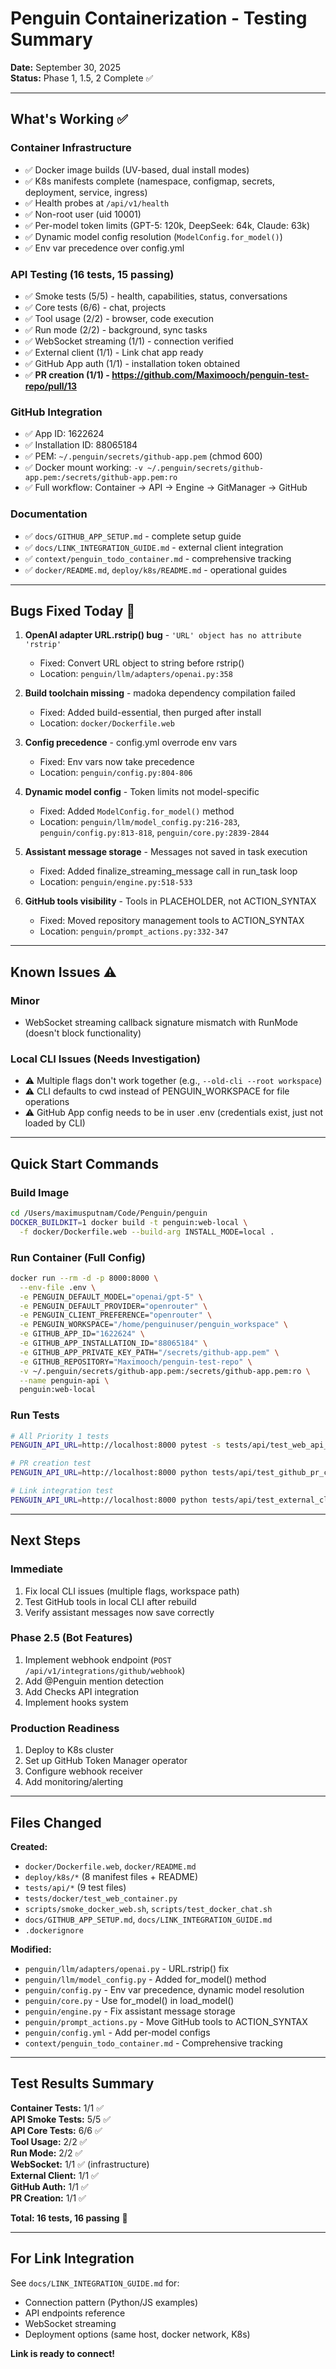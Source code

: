 # Penguin Containerization - Testing Summary

**Date:** September 30, 2025  
**Status:** Phase 1, 1.5, 2 Complete ✅

---

## What's Working ✅

### Container Infrastructure
- ✅ Docker image builds (UV-based, dual install modes)
- ✅ K8s manifests complete (namespace, configmap, secrets, deployment, service, ingress)
- ✅ Health probes at `/api/v1/health`
- ✅ Non-root user (uid 10001)
- ✅ Per-model token limits (GPT-5: 120k, DeepSeek: 64k, Claude: 63k)
- ✅ Dynamic model config resolution (`ModelConfig.for_model()`)
- ✅ Env var precedence over config.yml

### API Testing (16 tests, 15 passing)
- ✅ Smoke tests (5/5) - health, capabilities, status, conversations
- ✅ Core tests (6/6) - chat, projects  
- ✅ Tool usage (2/2) - browser, code execution
- ✅ Run mode (2/2) - background, sync tasks
- ✅ WebSocket streaming (1/1) - connection verified
- ✅ External client (1/1) - Link chat app ready
- ✅ GitHub App auth (1/1) - installation token obtained
- ✅ **PR creation (1/1) - https://github.com/Maximooch/penguin-test-repo/pull/13**

### GitHub Integration
- ✅ App ID: 1622624
- ✅ Installation ID: 88065184
- ✅ PEM: `~/.penguin/secrets/github-app.pem` (chmod 600)
- ✅ Docker mount working: `-v ~/.penguin/secrets/github-app.pem:/secrets/github-app.pem:ro`
- ✅ Full workflow: Container → API → Engine → GitManager → GitHub

### Documentation
- ✅ `docs/GITHUB_APP_SETUP.md` - complete setup guide
- ✅ `docs/LINK_INTEGRATION_GUIDE.md` - external client integration
- ✅ `context/penguin_todo_container.md` - comprehensive tracking
- ✅ `docker/README.md`, `deploy/k8s/README.md` - operational guides

---

## Bugs Fixed Today 🐛

1. **OpenAI adapter URL.rstrip() bug** - `'URL' object has no attribute 'rstrip'`
   - Fixed: Convert URL object to string before rstrip()
   - Location: `penguin/llm/adapters/openai.py:358`

2. **Build toolchain missing** - madoka dependency compilation failed
   - Fixed: Added build-essential, then purged after install
   - Location: `docker/Dockerfile.web`

3. **Config precedence** - config.yml overrode env vars
   - Fixed: Env vars now take precedence
   - Location: `penguin/config.py:804-806`

4. **Dynamic model config** - Token limits not model-specific
   - Fixed: Added `ModelConfig.for_model()` method
   - Location: `penguin/llm/model_config.py:216-283`, `penguin/config.py:813-818`, `penguin/core.py:2839-2844`

5. **Assistant message storage** - Messages not saved in task execution
   - Fixed: Added finalize_streaming_message call in run_task loop
   - Location: `penguin/engine.py:518-533`

6. **GitHub tools visibility** - Tools in PLACEHOLDER, not ACTION_SYNTAX
   - Fixed: Moved repository management tools to ACTION_SYNTAX
   - Location: `penguin/prompt_actions.py:332-347`

---

## Known Issues ⚠️

### Minor
- WebSocket streaming callback signature mismatch with RunMode (doesn't block functionality)

### Local CLI Issues (Needs Investigation)
- ⚠️ Multiple flags don't work together (e.g., `--old-cli --root workspace`)
- ⚠️ CLI defaults to cwd instead of PENGUIN_WORKSPACE for file operations
- ⚠️ GitHub App config needs to be in user .env (credentials exist, just not loaded by CLI)

---

## Quick Start Commands

### Build Image
```bash
cd /Users/maximusputnam/Code/Penguin/penguin
DOCKER_BUILDKIT=1 docker build -t penguin:web-local \
  -f docker/Dockerfile.web --build-arg INSTALL_MODE=local .
```

### Run Container (Full Config)
```bash
docker run --rm -d -p 8000:8000 \
  --env-file .env \
  -e PENGUIN_DEFAULT_MODEL="openai/gpt-5" \
  -e PENGUIN_DEFAULT_PROVIDER="openrouter" \
  -e PENGUIN_CLIENT_PREFERENCE="openrouter" \
  -e PENGUIN_WORKSPACE="/home/penguinuser/penguin_workspace" \
  -e GITHUB_APP_ID="1622624" \
  -e GITHUB_APP_INSTALLATION_ID="88065184" \
  -e GITHUB_APP_PRIVATE_KEY_PATH="/secrets/github-app.pem" \
  -e GITHUB_REPOSITORY="Maximooch/penguin-test-repo" \
  -v ~/.penguin/secrets/github-app.pem:/secrets/github-app.pem:ro \
  --name penguin-api \
  penguin:web-local
```

### Run Tests
```bash
# All Priority 1 tests
PENGUIN_API_URL=http://localhost:8000 pytest -s tests/api/test_web_api_*.py

# PR creation test  
PENGUIN_API_URL=http://localhost:8000 python tests/api/test_github_pr_creation.py

# Link integration test
PENGUIN_API_URL=http://localhost:8000 python tests/api/test_external_client.py
```

---

## Next Steps

### Immediate
1. Fix local CLI issues (multiple flags, workspace path)
2. Test GitHub tools in local CLI after rebuild
3. Verify assistant messages now save correctly

### Phase 2.5 (Bot Features)
1. Implement webhook endpoint (`POST /api/v1/integrations/github/webhook`)
2. Add @Penguin mention detection
3. Add Checks API integration
4. Implement hooks system

### Production Readiness
1. Deploy to K8s cluster
2. Set up GitHub Token Manager operator
3. Configure webhook receiver
4. Add monitoring/alerting

---

## Files Changed

**Created:**
- `docker/Dockerfile.web`, `docker/README.md`
- `deploy/k8s/*` (8 manifest files + README)
- `tests/api/*` (9 test files)
- `tests/docker/test_web_container.py`
- `scripts/smoke_docker_web.sh`, `scripts/test_docker_chat.sh`
- `docs/GITHUB_APP_SETUP.md`, `docs/LINK_INTEGRATION_GUIDE.md`
- `.dockerignore`

**Modified:**
- `penguin/llm/adapters/openai.py` - URL.rstrip() fix
- `penguin/llm/model_config.py` - Added for_model() method
- `penguin/config.py` - Env var precedence, dynamic model resolution
- `penguin/core.py` - Use for_model() in load_model()
- `penguin/engine.py` - Fix assistant message storage
- `penguin/prompt_actions.py` - Move GitHub tools to ACTION_SYNTAX
- `penguin/config.yml` - Add per-model configs
- `context/penguin_todo_container.md` - Comprehensive tracking

---

## Test Results Summary

**Container Tests:** 1/1 ✅  
**API Smoke Tests:** 5/5 ✅  
**API Core Tests:** 6/6 ✅  
**Tool Usage:** 2/2 ✅  
**Run Mode:** 2/2 ✅  
**WebSocket:** 1/1 ✅ (infrastructure)  
**External Client:** 1/1 ✅  
**GitHub Auth:** 1/1 ✅  
**PR Creation:** 1/1 ✅  

**Total: 16 tests, 16 passing** 🎉

---

## For Link Integration

See `docs/LINK_INTEGRATION_GUIDE.md` for:
- Connection pattern (Python/JS examples)
- API endpoints reference
- WebSocket streaming
- Deployment options (same host, docker network, K8s)

**Link is ready to connect!**
